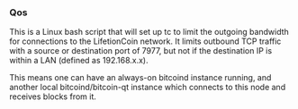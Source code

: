 ### Qos ###

This is a Linux bash script that will set up tc to limit the outgoing bandwidth for connections to the LifetionCoin network. It limits outbound TCP traffic with a source or destination port of 7977, but not if the destination IP is within a LAN (defined as 192.168.x.x).

This means one can have an always-on bitcoind instance running, and another local bitcoind/bitcoin-qt instance which connects to this node and receives blocks from it.
